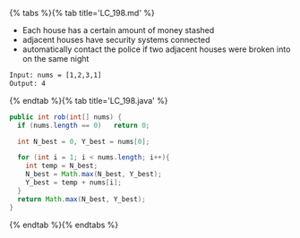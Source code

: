{% tabs %}{% tab title='LC_198.md' %}

* Each house has a certain amount of money stashed
* adjacent houses have security systems connected
* automatically contact the police if two adjacent houses were broken into on the same night

```txt
Input: nums = [1,2,3,1]
Output: 4
```

{% endtab %}{% tab title='LC_198.java' %}

```java
public int rob(int[] nums) {
  if (nums.length == 0)   return 0;

  int N_best = 0, Y_best = nums[0];

  for (int i = 1; i < nums.length; i++){
    int temp = N_best;
    N_best = Math.max(N_best, Y_best);
    Y_best = temp + nums[i];
  }
  return Math.max(N_best, Y_best);
}
```

{% endtab %}{% endtabs %}
